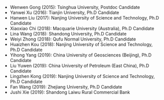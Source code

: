 - Wenwen Gong (2015): Tsinghua University, Postdoc Candidate
- Yanwei Xu (2016): Tianjin University, Ph.D Candidate
- Hanwen Liu (2017): Nanjing University of Science and Technology, Ph.D Candidate
- Xiaoxiao Chi (2018): Macquarie University (Australia), Ph.D Candidate
- Lina  Wang (2018): Shandong University, Ph.D Candidate
- Weiyi Zhong (2018): Qufu Normal University, Ph.D Candidate
- Huaizhen Kou (2018): Nanjing University of Science and Technology, Ph.D Candidate
- Yihong Yang (2019): China University of Geosciences (Beijing), Ph.D Candidate
- Liu Yuwen (2019): China University of Petroleum (East China), Ph.D Candidate
- Lingzhen Kong  (2019): Nanjing University of Science and Technology, Ph.D Candidate
- Fan Wang (2019): Zhejiang University, Ph.D Candidate
- Jushi Xie (2019): Shandong Laiwu Rural Commercial Bank